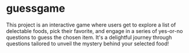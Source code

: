 # guessgame
This project is an interactive game where users get to explore a list of delectable foods, pick their favorite, and engage in a series of yes-or-no questions to guess the chosen item. It's a delightful journey through questions tailored to unveil the mystery behind your selected food!
